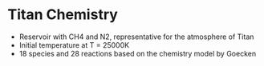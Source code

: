 # Titan Chemistry
* Reservoir with CH4 and N2, representative for the atmosphere of Titan
* Initial temperature at T = 25000K
* 18 species and 28 reactions based on the chemistry model by Goecken